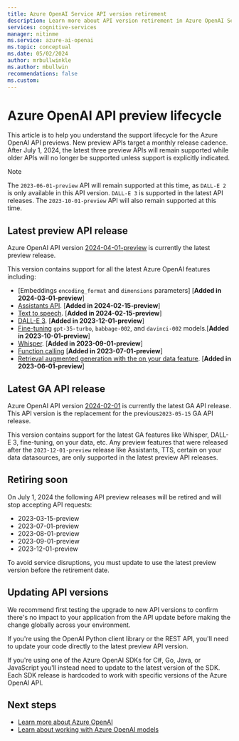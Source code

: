 ```yaml
---
title: Azure OpenAI Service API version retirement
description: Learn more about API version retirement in Azure OpenAI Services.
services: cognitive-services
manager: nitinme
ms.service: azure-ai-openai
ms.topic: conceptual 
ms.date: 05/02/2024
author: mrbullwinkle
ms.author: mbullwin
recommendations: false
ms.custom:
---
```


# Azure OpenAI API preview lifecycle

This article is to help you understand the support lifecycle for the Azure OpenAI API previews. New preview APIs target a monthly release cadence. After July 1, 2024, the latest three preview APIs will remain supported while older APIs will no longer be supported unless support is explicitly indicated.

> [!NOTE]
> The `2023-06-01-preview` API will remain supported at this time, as `DALL-E 2` is only available in this API version. `DALL-E 3` is supported in the latest API releases. The `2023-10-01-preview` API will also remain supported at this time.

## Latest preview API release

Azure OpenAI API version [2024-04-01-preview](https://github.com/Azure/azure-rest-api-specs/blob/main/specification/cognitiveservices/data-plane/AzureOpenAI/inference/preview/2024-04-01-preview/inference.json)
is currently the latest preview release.

This version contains support for all the latest Azure OpenAI features including:

- [Embeddings `encoding_format` and `dimensions` parameters] [**Added in 2024-03-01-preview**]
- [Assistants API](./assistants-reference.md). [**Added in 2024-02-15-preview**]
- [Text to speech](./text-to-speech-quickstart.md). [**Added in 2024-02-15-preview**]
- [DALL-E 3](./dall-e-quickstart.md). [**Added in 2023-12-01-preview**]
- [Fine-tuning](./how-to/fine-tuning.md) `gpt-35-turbo`, `babbage-002`, and `davinci-002` models.[**Added in 2023-10-01-preview**]
- [Whisper](./whisper-quickstart.md). [**Added in 2023-09-01-preview**]
- [Function calling](./how-to/function-calling.md)  [**Added in 2023-07-01-preview**]
- [Retrieval augmented generation with the on your data feature](./use-your-data-quickstart.md).  [**Added in 2023-06-01-preview**]

## Latest GA API release

Azure OpenAI API version [2024-02-01](https://github.com/Azure/azure-rest-api-specs/blob/main/specification/cognitiveservices/data-plane/AzureOpenAI/inference/stable/2024-02-01/inference.json)
is currently the latest GA API release. This API version is the replacement for the previous`2023-05-15` GA API release.

This version contains support for the latest GA features like Whisper, DALL-E 3, fine-tuning, on your data, etc. Any preview features that were released after the `2023-12-01-preview` release like Assistants, TTS, certain on your data datasources, are only supported in the latest preview API releases.

## Retiring soon

On July 1, 2024 the following API preview releases will be retired and will stop accepting API requests:

- 2023-03-15-preview
- 2023-07-01-preview
- 2023-08-01-preview
- 2023-09-01-preview
- 2023-12-01-preview

To avoid service disruptions, you must update to use the latest preview version before the retirement date.

## Updating API versions

We recommend first testing the upgrade to new API versions to confirm there's no impact to your application from the API update before making the change globally across your environment.

If you're using the OpenAI Python client library or the REST API, you'll need to update your code directly to the latest preview API version.

If you're using one of the Azure OpenAI SDKs for C#, Go, Java, or JavaScript you'll instead need to update to the latest version of the SDK. Each SDK release is hardcoded to work with specific versions of the Azure OpenAI API.

## Next steps

- [Learn more about Azure OpenAI](overview.md)
- [Learn about working with Azure OpenAI models](./how-to/working-with-models.md)
